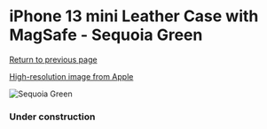 # iPhone 13 mini Leather Case with MagSafe - Sequoia Green

[Return to previous page](/iphone_13)

[High-resolution image from Apple](https://store.storeimages.cdn-apple.com/8756/as-images.apple.com/is/MM0J3?wid=4500&hei=4500&fmt=png)

<div style="width: 384px"><img src="/everyphone/MM0J3.png" alt="Sequoia Green"></div>

### Under construction
